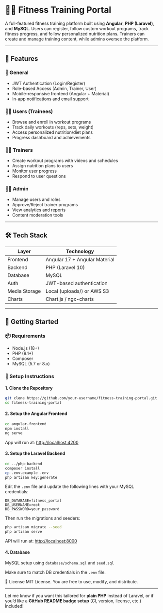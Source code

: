 # 🏋️‍♂️ Fitness Training Portal

A full-featured fitness training platform built using **Angular**, **PHP (Laravel)**, and **MySQL**. Users can register, follow custom workout programs, track fitness progress, and follow personalized nutrition plans. Trainers can create and manage training content, while admins oversee the platform.

---

## 📌 Features

### 👤 General
- JWT Authentication (Login/Register)
- Role-based Access (Admin, Trainer, User)
- Mobile-responsive frontend (Angular + Material)
- In-app notifications and email support

### 🧑‍💪 Users (Trainees)
- Browse and enroll in workout programs
- Track daily workouts (reps, sets, weight)
- Access personalized nutrition/diet plans
- Progress dashboard and achievements

### 👨‍🏫 Trainers
- Create workout programs with videos and schedules
- Assign nutrition plans to users
- Monitor user progress
- Respond to user questions

### 👨‍💼 Admin
- Manage users and roles
- Approve/Reject trainer programs
- View analytics and reports
- Content moderation tools

---

## 🛠️ Tech Stack

| Layer         | Technology                         |
|---------------|-------------------------------------|
| Frontend      | Angular 17 + Angular Material       |
| Backend       | PHP (Laravel 10)                    |
| Database      | MySQL                               |
| Auth          | JWT-based authentication            |
| Media Storage | Local (uploads/) or AWS S3          |
| Charts        | Chart.js / ngx-charts               |

---

## 🚀 Getting Started

### 📦 Requirements
- Node.js (18+)
- PHP (8.1+)
- Composer
- MySQL (5.7 or 8.x)

### 🔧 Setup Instructions

#### 1. Clone the Repository
```bash
git clone https://github.com/your-username/fitness-training-portal.git
cd fitness-training-portal
```

#### 2. Setup the Angular Frontend
```bash
cd angular-frontend
npm install
ng serve
```
App will run at: [http://localhost:4200](http://localhost:4200)

#### 3. Setup the Laravel Backend
```bash
cd ../php-backend
composer install
cp .env.example .env
php artisan key:generate
```
Edit the `.env` file and update the following lines with your MySQL credentials:
```env
DB_DATABASE=fitness_portal
DB_USERNAME=root
DB_PASSWORD=your_password
```
Then run the migrations and seeders:
```bash
php artisan migrate --seed
php artisan serve
```
API will run at: [http://localhost:8000](http://localhost:8000)

#### 4. Database
MySQL setup using `database/schema.sql` and `seed.sql`

Make sure to match DB credentials in the `.env` file.

📜 License
MIT License. You are free to use, modify, and distribute.


---

Let me know if you want this tailored for **plain PHP** instead of Laravel, or if you’d like a **GitHub README badge setup** (CI, version, license, etc.) included!
